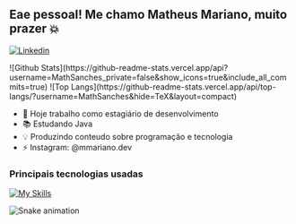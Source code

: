 ## Eae pessoal! Me chamo Matheus Mariano, muito prazer 💥

[![Linkedin](https://img.shields.io/badge/LinkedIn-0077B5?style=for-the-badge&logo=linkedin&logoColor=white)](https://www.linkedin.com/in/matheus-mariano-077b2425b/)


<div>
    ![Github Stats](https://github-readme-stats.vercel.app/api?username=MathSanches_private=false&show_icons=true&include_all_commits=true)
    ![Top Langs](https://github-readme-stats.vercel.app/api/top-langs/?username=MathSanches&hide=TeX&layout=compact)
</div>


- 🔭 Hoje trabalho como estagiário de desenvolvimento
- 📚 Estudando Java
- 💡 Produzindo conteudo sobre programação e tecnologia
- ⚡ Instagram: @mmariano.dev

### Principais tecnologias usadas 

[![My Skills](https://skillicons.dev/icons?i=java,kotlin,js,nodejs,typescript,python,mysql)](https://skillicons.dev)

![Snake animation](https://github.com/danielbped/danielbped/blob/output/github-contribution-grid-snake.svg)
